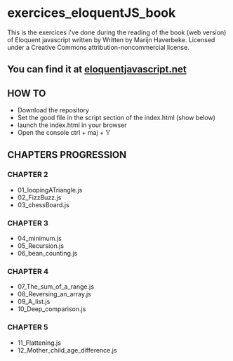 # exercices_eloquentJS_book

This is the exercices i've done during the reading of the book (web version)
of Eloquent javascript written by Written by Marijn Haverbeke.
Licensed under a Creative Commons attribution-noncommercial license.     

You can find it at [eloquentjavascript.net](http://eloquentjavascript.net/)
--------------------------------
## HOW TO
+ Download the repository
+ Set the good file in the script section of the index.html (show below)
+ launch the index.html in your browser
+ Open the console ctrl + maj + 'i'

## CHAPTERS PROGRESSION    

### CHAPTER 2
+ 01_loopingATriangle.js    
+ 02_FizzBuzz.js     
+ 03_chessBoard.js    

### CHAPTER 3
+ 04_minimum.js    
+ 05_Recursion.js
+ 06_bean_counting.js

### CHAPTER 4
+ 07_The_sum_of_a_range.js
+ 08_Reversing_an_array.js
+ 09_A_list.js
+ 10_Deep_comparison.js

### CHAPTER 5
+ 11_Flattening.js
+ 12_Mother_child_age_difference.js
